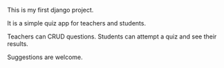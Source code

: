 This is my first django project.

It is a simple quiz app for teachers and students.

Teachers can CRUD questions. Students can attempt a quiz and see their results.

Suggestions are welcome.
